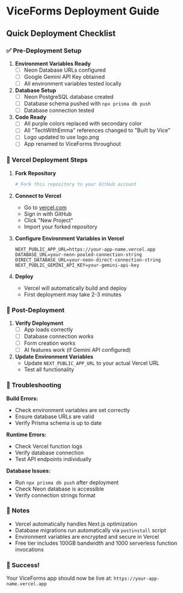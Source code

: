 # ViceForms Deployment Guide

## Quick Deployment Checklist

### ✅ Pre-Deployment Setup

1. **Environment Variables Ready**
   - [ ] Neon Database URLs configured
   - [ ] Google Gemini API Key obtained
   - [ ] All environment variables tested locally

2. **Database Setup**
   - [ ] Neon PostgreSQL database created
   - [ ] Database schema pushed with `npx prisma db push`
   - [ ] Database connection tested

3. **Code Ready**
   - [ ] All purple colors replaced with secondary color
   - [ ] All "TechWithEmma" references changed to "Built by Vice"
   - [ ] Logo updated to use logo.png
   - [ ] App renamed to ViceForms throughout

### 🚀 Vercel Deployment Steps

1. **Fork Repository**
   ```bash
   # Fork this repository to your GitHub account
   ```

2. **Connect to Vercel**
   - Go to [vercel.com](https://vercel.com)
   - Sign in with GitHub
   - Click "New Project"
   - Import your forked repository

3. **Configure Environment Variables in Vercel**
   ```
   NEXT_PUBLIC_APP_URL=https://your-app-name.vercel.app
   DATABASE_URL=your-neon-pooled-connection-string
   DIRECT_DATABASE_URL=your-neon-direct-connection-string
   NEXT_PUBLIC_GEMINI_API_KEY=your-gemini-api-key
   ```

4. **Deploy**
   - Vercel will automatically build and deploy
   - First deployment may take 2-3 minutes

### 🔧 Post-Deployment

1. **Verify Deployment**
   - [ ] App loads correctly
   - [ ] Database connection works
   - [ ] Form creation works
   - [ ] AI features work (if Gemini API configured)

2. **Update Environment Variables**
   - Update `NEXT_PUBLIC_APP_URL` to your actual Vercel URL
   - Test all functionality

### 🐛 Troubleshooting

**Build Errors:**
- Check environment variables are set correctly
- Ensure database URLs are valid
- Verify Prisma schema is up to date

**Runtime Errors:**
- Check Vercel function logs
- Verify database connection
- Test API endpoints individually

**Database Issues:**
- Run `npx prisma db push` after deployment
- Check Neon database is accessible
- Verify connection strings format

### 📝 Notes

- Vercel automatically handles Next.js optimization
- Database migrations run automatically via `postinstall` script
- Environment variables are encrypted and secure in Vercel
- Free tier includes 100GB bandwidth and 1000 serverless function invocations

### 🎉 Success!

Your ViceForms app should now be live at: `https://your-app-name.vercel.app`
